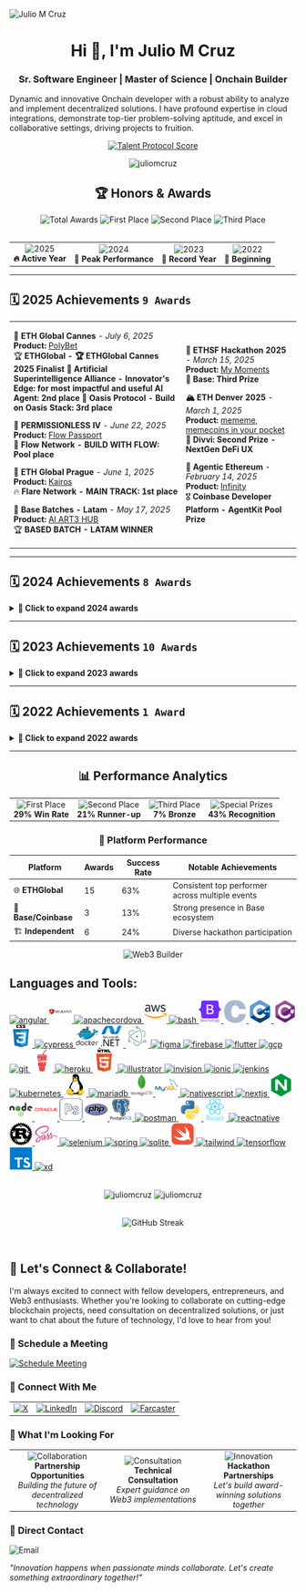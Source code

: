 <p dir="auto">
<img src="/assets/ETHWall.jpeg" alt="Julio M Cruz" style="max-width: 100%;">
</p>


<h1 align="center">Hi 👋, I'm Julio M Cruz</h1>
<h3 align="center">Sr. Software Engineer | Master of Science | Onchain Builder</h3>

<p>Dynamic and innovative Onchain developer with a robust ability to analyze and implement decentralized solutions. I have profound expertise in cloud integrations, demonstrate top-tier problem-solving aptitude, and excel in collaborative settings, driving projects to fruition.</p>

<div align="center" style="margin: 0.5rem 0;">
  <a href="https://app.talentprotocol.com/4e9db003-da84-466e-a951-c4c8973dfda9" target="_blank" rel="noopener noreferrer">
    <img src="https://talent-protocol-widget.codalabs.xyz/widget/0xc2564e41B7F5Cb66d2d99466450CfebcE9e8228f" alt="Talent Protocol Score" />
  </a>
</div>

<p align="center"> <img src="https://komarev.com/ghpvc/?username=juliomcruz&label=Profile%20views&color=0e75b6&style=flat" alt="juliomcruz" /> </p>

<h2 align="center">🏆 Honors & Awards</h2>

<div align="center">
  <img src="https://img.shields.io/badge/Total%20Awards-28-gold?style=for-the-badge&logo=trophy&logoColor=white" alt="Total Awards"/>
  <img src="https://img.shields.io/badge/First%20Place-8-brightgreen?style=for-the-badge&logo=medal&logoColor=white" alt="First Place"/>
  <img src="https://img.shields.io/badge/Second%20Place-6-blue?style=for-the-badge&logo=medal&logoColor=white" alt="Second Place"/>
  <img src="https://img.shields.io/badge/Third%20Place-2-orange?style=for-the-badge&logo=medal&logoColor=white" alt="Third Place"/>
</div>

<br/>

<div align="center">
  <table>
    <tr>
      <td align="center">
        <img src="https://img.shields.io/badge/2025-9%20Awards-ff6b6b?style=flat-square&logo=calendar" alt="2025"/>
        <br/>
        <strong>🔥 Active Year</strong>
      </td>
      <td align="center">
        <img src="https://img.shields.io/badge/2024-8%20Awards-4ecdc4?style=flat-square&logo=calendar" alt="2024"/>
        <br/>
        <strong>🚀 Peak Performance</strong>
      </td>
      <td align="center">
        <img src="https://img.shields.io/badge/2023-10%20Awards-45b7d1?style=flat-square&logo=calendar" alt="2023"/>
        <br/>
        <strong>🌟 Record Year</strong>
      </td>
      <td align="center">
        <img src="https://img.shields.io/badge/2022-1%20Award-96ceb4?style=flat-square&logo=calendar" alt="2022"/>
        <br/>
        <strong>🌱 Beginning</strong>
      </td>
    </tr>
  </table>
</div>

---

## 🗓️ **2025 Achievements** `9 Awards`

<table>
<tr>
<td width="60%">

**🌊 ETH Global Cannes** - *July 6, 2025*  
**Product:** [PolyBet](https://ethglobal.com/showcase/polybet-p884n)  
🏆 **ETHGlobal - 🏆 ETHGlobal Cannes 2025 Finalist**
🤖 **Artificial Superintelligence Alliance - Innovator's Edge: for most impactful and useful AI Agent: 2nd place**
🌴 **Oasis Protocol - Build on Oasis Stack: 3rd place**

**🔐 PERMISSIONLESS IV** - *June 22, 2025*  
**Product:** [Flow Passport](https://github.com/SilviaMogasEth/Permissionless-RWAFLOW)  
💎 **Flow Network - BUILD WITH FLOW: Pool place**

**🏰 ETH Global Prague** - *June 1, 2025*  
**Product:** [Kairos](https://ethglobal.com/showcase/kairos-75wyr)  
🔥 **Flare Network - MAIN TRACK: 1st place**

**🎨 Base Batches - Latam** - *May 17, 2025*  
**Product:** [AI ART3 HUB](https://devfolio.co/projects/nounish-agent-ai-para-artistas-que-quieren-entrar-a-web-sin-friccion-4dc4)  
🏆 **BASED BATCH - LATAM WINNER**

</td>
<td width="40%">

**🌉 ETHSF Hackathon 2025** - *March 15, 2025*  
**Product:** [My Moments](https://devfolio.co/projects/moments-7202)  
🥉 **Base: Third Prize**

**🏔️ ETH Denver 2025** - *March 1, 2025*  
**Product:** [mememe, memecoins in your pocket](https://devfolio.co/projects/mememe-memecoins-in-your-pocket-71e7)  
🥈 **Divvi: Second Prize - NextGen DeFi UX**

**🤖 Agentic Ethereum** - *February 14, 2025*  
**Product:** [Infinity](https://ethglobal.com/)  
🎖️ **Coinbase Developer Platform - AgentKit Pool Prize**

</td>
</tr>
</table>

---

## 🗓️ **2024 Achievements** `8 Awards`

<details>
<summary><strong>🔽 Click to expand 2024 awards</strong></summary>

<table>
<tr>
<td width="50%">

**🌴 ETH Global Bangkok** - *November 17, 2024*  
**Product:** [FlashFi](https://ethglobal.com/showcase/flashfi-g27p4)  
🥈 **Celo - Best Open-Source Tool Built on Celo L2: 2nd place**  
🥈 **LayerZero - Best Omnichain Solution: 2nd place**  
🏆 **Rootstock - Best DeFi dApp on Rootstock**  
🎖️ **Blockscout - Blockscout Explorer Big Pool Prize**

**🌎 Base Around The World - Latin America** - *October 30, 2024*  
**Product:** [CrediTalent](https://devfolio.co/projects/credittalent-42f6)  
🏆 **BASED LATAM WINNER**

**🌉 ETH Global San Francisco** - *October 20, 2024*  
**Product:** [Aurum](https://ethglobal.com/showcase/aurum-7ry36)  
🥇 **Chronicle Protocol - Best Integration: 1st place**  
🏆 **Unlimit - Crypto Checkouts**

**🔐 Permissionless III** - *October 10, 2024*  
**Product:** [M5pire](https://app.buidlbox.io/projects/m5pire?path=projects%2Fm5pire)  
🏆 **Rootstock - Build an EVM dApp on Bitcoin using Rootstock**

</td>
<td width="50%">

**⚡ Superhack 2024** - *August 16, 2024*  
**Product:** [XocPay](https://ethglobal.com/showcase/xocpay-uji2b)  
🎖️ **Worldcoin - Pool Prize**

**🏛️ ETH Global Brussels** - *July 14, 2024*  
**Product:** [n/acc](https://ethglobal.com/showcase/n-acc-fa1kp)  
🥇 **Chronicle Protocol - DeFi Track: First Place**  
🏆 **Polygon - Best ZK dApp**

**🇬🇧 ETH Global London** - *March 17, 2024*  
**Product:** [Zycket](https://ethglobal.com/showcase/zycket-hxc9f)  
🎖️ **Chiliz - Pool Prize**  
🎖️ **Arbitrum - Qualifying Arbitrum**

**👨‍👩‍👧‍👦 LFGHO** - *January 24, 2024*  
**Product:** [Streamline](https://ethglobal.com/showcase/streamline-40r8i)  
🎖️ **Family - Pool Prize**

</td>
</tr>
</table>

</details>

---

## 🗓️ **2023 Achievements** `10 Awards`

<details>
<summary><strong>🔽 Click to expand 2023 awards</strong></summary>

<table>
<tr>
<td width="50%">

**🐂 Algorand Build-a-Bull Hackathon** - *November 19, 2023*  
**Product:** [LuxFlo](https://dorahacks.io/buidl/8021)  
🏅 **Consumer Track - Top 5**

**🌴 ETH Miami** - *October 29, 2023*  
**Product:** [HobbyFlo](https://dorahacks.io/buidl/7822)  
🥇 **Propy - 1st Place - Real World Assets**  
🥈 **Celo - 2nd Place - ReFi Track**

**🌐 ETHOnline 2023** - *October 27, 2023*  
**Product:** [Kindred Protocol](https://ethglobal.com/showcase/kindred-0khmr)  
🏆 **Scroll - Best Use**  
🎖️ **Scroll - Pool Prize**

**🗽 ETHGlobal New York** - *September 24, 2023*  
**Product:** [TeachAI](https://ethglobal.com/showcase/teachai-pkr1z)  
🏆 **Cartesi - Best MVP**  
🏆 **The Graph - Best New Subgraph/Substream**

**🏙️ ETH Chicago Hackathon** - *September 17, 2023*  
**Product:** [ChiCare](https://taikai.network/ethchicago/hackathons/ETHChicagoHackathon2023/projects/clmnjpnvf058ktn016yi81dha/idea)  
🏆 **ETHChi for Good**  
🏆 **API3**

</td>
<td width="50%">

**⚡ Super Hack** - *August 13, 2023*  
**Product:** [Passport Global](https://ethglobal.com/showcase/passportglobal-jptoi)  
🎖️ **Mode - Prize Pool**

**💧 ETHGlobal Waterloo** - *June 25, 2023*  
**Product:** [User Proof Membership](https://ethglobal.com/showcase/user-proof-membership-jvwx3)  
🏆 **Sismo - Best Technical WOW Factor**  
🎖️ **Polygon - Pool Prize**

**🌴 Miami Buildhaton** - *April 2, 2023*  
**Product:** [ETHMiami.xyz](https://devpost.com/software/ethmiami-xyz-ov0icb)  
🏆 **OWL Protocol Bounties**

</td>
</tr>
</table>

</details>

---

## 🗓️ **2022 Achievements** `1 Award`

<details>
<summary><strong>🔽 Click to expand 2022 awards</strong></summary>

**🔥 Hack FEVM** - *November 26, 2022*  
**Product:** [CredLancer](https://ethglobal.com/showcase/credlancer-credentialed-freelancer-protocol-znzpf)  
🏅 **HackFEVM Finalist**

</details>

---

<div align="center">

## 📊 **Performance Analytics**

<table>
<tr>
<td align="center">
<img src="https://img.shields.io/badge/🥇%20First%20Place-8%20Awards-gold?style=for-the-badge" alt="First Place"/>
<br/>
<strong>29% Win Rate</strong>
</td>
<td align="center">
<img src="https://img.shields.io/badge/🥈%20Second%20Place-6%20Awards-silver?style=for-the-badge" alt="Second Place"/>
<br/>
<strong>21% Runner-up</strong>
</td>
<td align="center">
<img src="https://img.shields.io/badge/🥉%20Third%20Place-2%20Awards-cd7f32?style=for-the-badge" alt="Third Place"/>
<br/>
<strong>7% Bronze</strong>
</td>
<td align="center">
<img src="https://img.shields.io/badge/🎖️%20Special%20Prizes-12%20Awards-purple?style=for-the-badge" alt="Special Prizes"/>
<br/>
<strong>43% Recognition</strong>
</td>
</tr>
</table>

### 🌟 **Platform Performance**

| Platform | Awards | Success Rate | Notable Achievements |
|----------|--------|--------------|---------------------|
| 🌐 **ETHGlobal** | 15 | 63% | Consistent top performer across multiple events |
| 🔵 **Base/Coinbase** | 3 | 13% | Strong presence in Base ecosystem |
| 🏗️ **Independent** | 6 | 24% | Diverse hackathon participation |

<img src="https://img.shields.io/badge/Building%20the%20future%20of%20Web3-one%20hackathon%20at%20a%20time-blueviolet?style=for-the-badge&logo=ethereum&logoColor=white" alt="Web3 Builder"/>

</div>

<h2 align="left">Languages and Tools:</h2>

<p align="left"> <a href="https://angular.io" target="_blank" rel="noreferrer"> <img src="https://angular.io/assets/images/logos/angular/angular.svg" alt="angular" width="40" height="40"/> </a> <a href="https://angular.io" target="_blank" rel="noreferrer"> <img src="https://raw.githubusercontent.com/devicons/devicon/master/icons/angularjs/angularjs-original-wordmark.svg" alt="angularjs" width="40" height="40"/> </a> <a href="https://cordova.apache.org/" target="_blank" rel="noreferrer"> <img src="https://www.vectorlogo.zone/logos/apache_cordova/apache_cordova-icon.svg" alt="apachecordova" width="40" height="40"/> </a> <a href="https://aws.amazon.com" target="_blank" rel="noreferrer"> <img src="https://raw.githubusercontent.com/devicons/devicon/master/icons/amazonwebservices/amazonwebservices-original-wordmark.svg" alt="aws" width="40" height="40"/> </a> <a href="https://www.gnu.org/software/bash/" target="_blank" rel="noreferrer"> <img src="https://www.vectorlogo.zone/logos/gnu_bash/gnu_bash-icon.svg" alt="bash" width="40" height="40"/> </a> <a href="https://getbootstrap.com" target="_blank" rel="noreferrer"> <img src="https://raw.githubusercontent.com/devicons/devicon/master/icons/bootstrap/bootstrap-plain-wordmark.svg" alt="bootstrap" width="40" height="40"/> </a> <a href="https://www.cprogramming.com/" target="_blank" rel="noreferrer"> <img src="https://raw.githubusercontent.com/devicons/devicon/master/icons/c/c-original.svg" alt="c" width="40" height="40"/> </a> <a href="https://www.w3schools.com/cpp/" target="_blank" rel="noreferrer"> <img src="https://raw.githubusercontent.com/devicons/devicon/master/icons/cplusplus/cplusplus-original.svg" alt="cplusplus" width="40" height="40"/> </a> <a href="https://www.w3schools.com/cs/" target="_blank" rel="noreferrer"> <img src="https://raw.githubusercontent.com/devicons/devicon/master/icons/csharp/csharp-original.svg" alt="csharp" width="40" height="40"/> </a> <a href="https://www.w3schools.com/css/" target="_blank" rel="noreferrer"> <img src="https://raw.githubusercontent.com/devicons/devicon/master/icons/css3/css3-original-wordmark.svg" alt="css3" width="40" height="40"/> </a> <a href="https://www.cypress.io" target="_blank" rel="noreferrer"> <img src="https://raw.githubusercontent.com/simple-icons/simple-icons/6e46ec1fc23b60c8fd0d2f2ff46db82e16dbd75f/icons/cypress.svg" alt="cypress" width="40" height="40"/> </a> <a href="https://www.docker.com/" target="_blank" rel="noreferrer"> <img src="https://raw.githubusercontent.com/devicons/devicon/master/icons/docker/docker-original-wordmark.svg" alt="docker" width="40" height="40"/> </a> <a href="https://dotnet.microsoft.com/" target="_blank" rel="noreferrer"> <img src="https://raw.githubusercontent.com/devicons/devicon/master/icons/dot-net/dot-net-original-wordmark.svg" alt="dotnet" width="40" height="40"/> </a> <a href="https://www.electronjs.org" target="_blank" rel="noreferrer"> <img src="https://raw.githubusercontent.com/devicons/devicon/master/icons/electron/electron-original.svg" alt="electron" width="40" height="40"/> </a> <a href="https://www.figma.com/" target="_blank" rel="noreferrer"> <img src="https://www.vectorlogo.zone/logos/figma/figma-icon.svg" alt="figma" width="40" height="40"/> </a> <a href="https://firebase.google.com/" target="_blank" rel="noreferrer"> <img src="https://www.vectorlogo.zone/logos/firebase/firebase-icon.svg" alt="firebase" width="40" height="40"/> </a> <a href="https://flutter.dev" target="_blank" rel="noreferrer"> <img src="https://www.vectorlogo.zone/logos/flutterio/flutterio-icon.svg" alt="flutter" width="40" height="40"/> </a> <a href="https://cloud.google.com" target="_blank" rel="noreferrer"> <img src="https://www.vectorlogo.zone/logos/google_cloud/google_cloud-icon.svg" alt="gcp" width="40" height="40"/> </a> <a href="https://git-scm.com/" target="_blank" rel="noreferrer"> <img src="https://www.vectorlogo.zone/logos/git-scm/git-scm-icon.svg" alt="git" width="40" height="40"/> </a> <a href="https://gulpjs.com" target="_blank" rel="noreferrer"> <img src="https://raw.githubusercontent.com/devicons/devicon/master/icons/gulp/gulp-plain.svg" alt="gulp" width="40" height="40"/> </a> <a href="https://heroku.com" target="_blank" rel="noreferrer"> <img src="https://www.vectorlogo.zone/logos/heroku/heroku-icon.svg" alt="heroku" width="40" height="40"/> </a> <a href="https://www.w3.org/html/" target="_blank" rel="noreferrer"> <img src="https://raw.githubusercontent.com/devicons/devicon/master/icons/html5/html5-original-wordmark.svg" alt="html5" width="40" height="40"/> </a> <a href="https://www.adobe.com/in/products/illustrator.html" target="_blank" rel="noreferrer"> <img src="https://www.vectorlogo.zone/logos/adobe_illustrator/adobe_illustrator-icon.svg" alt="illustrator" width="40" height="40"/> </a> <a href="https://www.invisionapp.com/" target="_blank" rel="noreferrer"> <img src="https://www.vectorlogo.zone/logos/invisionapp/invisionapp-icon.svg" alt="invision" width="40" height="40"/> </a> <a href="https://ionicframework.com" target="_blank" rel="noreferrer"> <img src="https://upload.wikimedia.org/wikipedia/commons/d/d1/Ionic_Logo.svg" alt="ionic" width="40" height="40"/> </a> <a href="https://www.jenkins.io" target="_blank" rel="noreferrer"> <img src="https://www.vectorlogo.zone/logos/jenkins/jenkins-icon.svg" alt="jenkins" width="40" height="40"/> </a> <a href="https://kubernetes.io" target="_blank" rel="noreferrer"> <img src="https://www.vectorlogo.zone/logos/kubernetes/kubernetes-icon.svg" alt="kubernetes" width="40" height="40"/> </a> <a href="https://www.linux.org/" target="_blank" rel="noreferrer"> <img src="https://raw.githubusercontent.com/devicons/devicon/master/icons/linux/linux-original.svg" alt="linux" width="40" height="40"/> </a> <a href="https://mariadb.org/" target="_blank" rel="noreferrer"> <img src="https://www.vectorlogo.zone/logos/mariadb/mariadb-icon.svg" alt="mariadb" width="40" height="40"/> </a> <a href="https://www.mongodb.com/" target="_blank" rel="noreferrer"> <img src="https://raw.githubusercontent.com/devicons/devicon/master/icons/mongodb/mongodb-original-wordmark.svg" alt="mongodb" width="40" height="40"/> </a> <a href="https://www.mysql.com/" target="_blank" rel="noreferrer"> <img src="https://raw.githubusercontent.com/devicons/devicon/master/icons/mysql/mysql-original-wordmark.svg" alt="mysql" width="40" height="40"/> </a> <a href="https://nativescript.org/" target="_blank" rel="noreferrer"> <img src="https://raw.githubusercontent.com/detain/svg-logos/780f25886640cef088af994181646db2f6b1a3f8/svg/nativescript.svg" alt="nativescript" width="40" height="40"/> </a> <a href="https://nextjs.org/" target="_blank" rel="noreferrer"> <img src="https://cdn.worldvectorlogo.com/logos/nextjs-2.svg" alt="nextjs" width="40" height="40"/> </a> <a href="https://www.nginx.com" target="_blank" rel="noreferrer"> <img src="https://raw.githubusercontent.com/devicons/devicon/master/icons/nginx/nginx-original.svg" alt="nginx" width="40" height="40"/> </a> <a href="https://nodejs.org" target="_blank" rel="noreferrer"> <img src="https://raw.githubusercontent.com/devicons/devicon/master/icons/nodejs/nodejs-original-wordmark.svg" alt="nodejs" width="40" height="40"/> </a> <a href="https://www.oracle.com/" target="_blank" rel="noreferrer"> <img src="https://raw.githubusercontent.com/devicons/devicon/master/icons/oracle/oracle-original.svg" alt="oracle" width="40" height="40"/> </a> <a href="https://www.photoshop.com/en" target="_blank" rel="noreferrer"> <img src="https://raw.githubusercontent.com/devicons/devicon/master/icons/photoshop/photoshop-line.svg" alt="photoshop" width="40" height="40"/> </a> <a href="https://www.php.net" target="_blank" rel="noreferrer"> <img src="https://raw.githubusercontent.com/devicons/devicon/master/icons/php/php-original.svg" alt="php" width="40" height="40"/> </a> <a href="https://www.postgresql.org" target="_blank" rel="noreferrer"> <img src="https://raw.githubusercontent.com/devicons/devicon/master/icons/postgresql/postgresql-original-wordmark.svg" alt="postgresql" width="40" height="40"/> </a> <a href="https://postman.com" target="_blank" rel="noreferrer"> <img src="https://www.vectorlogo.zone/logos/getpostman/getpostman-icon.svg" alt="postman" width="40" height="40"/> </a> <a href="https://www.python.org" target="_blank" rel="noreferrer"> <img src="https://raw.githubusercontent.com/devicons/devicon/master/icons/python/python-original.svg" alt="python" width="40" height="40"/> </a> <a href="https://reactjs.org/" target="_blank" rel="noreferrer"> <img src="https://raw.githubusercontent.com/devicons/devicon/master/icons/react/react-original-wordmark.svg" alt="react" width="40" height="40"/> </a> <a href="https://reactnative.dev/" target="_blank" rel="noreferrer"> <img src="https://reactnative.dev/img/header_logo.svg" alt="reactnative" width="40" height="40"/> </a> <a href="https://www.rust-lang.org" target="_blank" rel="noreferrer"> <img src="https://raw.githubusercontent.com/devicons/devicon/master/icons/rust/rust-plain.svg" alt="rust" width="40" height="40"/> </a> <a href="https://sass-lang.com" target="_blank" rel="noreferrer"> <img src="https://raw.githubusercontent.com/devicons/devicon/master/icons/sass/sass-original.svg" alt="sass" width="40" height="40"/> </a> <a href="https://www.selenium.dev" target="_blank" rel="noreferrer"> <img src="https://raw.githubusercontent.com/detain/svg-logos/780f25886640cef088af994181646db2f6b1a3f8/svg/selenium-logo.svg" alt="selenium" width="40" height="40"/> </a> <a href="https://spring.io/" target="_blank" rel="noreferrer"> <img src="https://www.vectorlogo.zone/logos/springio/springio-icon.svg" alt="spring" width="40" height="40"/> </a> <a href="https://www.sqlite.org/" target="_blank" rel="noreferrer"> <img src="https://www.vectorlogo.zone/logos/sqlite/sqlite-icon.svg" alt="sqlite" width="40" height="40"/> </a> <a href="https://developer.apple.com/swift/" target="_blank" rel="noreferrer"> <img src="https://raw.githubusercontent.com/devicons/devicon/master/icons/swift/swift-original.svg" alt="swift" width="40" height="40"/> </a> <a href="https://tailwindcss.com/" target="_blank" rel="noreferrer"> <img src="https://www.vectorlogo.zone/logos/tailwindcss/tailwindcss-icon.svg" alt="tailwind" width="40" height="40"/> </a> <a href="https://www.tensorflow.org" target="_blank" rel="noreferrer"> <img src="https://www.vectorlogo.zone/logos/tensorflow/tensorflow-icon.svg" alt="tensorflow" width="40" height="40"/> </a> <a href="https://www.typescriptlang.org/" target="_blank" rel="noreferrer"> <img src="https://raw.githubusercontent.com/devicons/devicon/master/icons/typescript/typescript-original.svg" alt="typescript" width="40" height="40"/> </a> <a href="https://www.adobe.com/products/xd.html" target="_blank" rel="noreferrer"> <img src="https://cdn.worldvectorlogo.com/logos/adobe-xd.svg" alt="xd" width="40" height="40"/> </a> </p>

<div align="center" style="margin: 2rem 0;">
  <img src="https://github-readme-stats.vercel.app/api/top-langs?username=juliomcruz&show_icons=true&locale=en&layout=compact" alt="juliomcruz" />
  <img src="https://github-readme-stats.vercel.app/api?username=juliomcruz&show_icons=true&locale=en" alt="juliomcruz" />
</div>

<div align="center">
  
![GitHub Streak](https://nirzak-streak-stats.vercel.app/?user=JulioMCruz)
  
</div>

<br />

## 🤝 Let's Connect & Collaborate!

<p>I'm always excited to connect with fellow developers, entrepreneurs, and Web3 enthusiasts. Whether you're looking to collaborate on cutting-edge blockchain projects, need consultation on decentralized solutions, or just want to chat about the future of technology, I'd love to hear from you!</p>

### 📅 Schedule a Meeting
<a href="https://calendly.com/JulioMCruz" target="_blank">
  <img src="https://img.shields.io/badge/📅%20Schedule%20Meeting-Calendly-blue?style=for-the-badge&logo=calendly&logoColor=white" alt="Schedule Meeting"/>
</a>

### 🤝 Connect With Me

<table align="center">
<tr>
<td align="center">
<a href="https://twitter.com/juliomcruz" target="_blank">
<img src="https://img.shields.io/badge/X-000000?style=for-the-badge&logo=x&logoColor=white" alt="X"/>
</a>
</td>
<td align="center">
<a href="https://linkedin.com/in/juliomcruz" target="_blank">
<img src="https://img.shields.io/badge/LinkedIn-0077B5?style=for-the-badge&logo=linkedin&logoColor=white" alt="LinkedIn"/>
</a>
</td>
<td align="center">
<a href="https://discord.gg/JulioMCruz" target="_blank">
<img src="https://img.shields.io/badge/Discord-7289DA?style=for-the-badge&logo=discord&logoColor=white" alt="Discord"/>
</a>
</td>
<td align="center">
<a href="https://farcaster.xyz/Juliomcruz" target="_blank">
<img src="https://img.shields.io/badge/Farcaster-8A63D2?style=for-the-badge&logo=farcaster&logoColor=white" alt="Farcaster"/>
</a>
</td>
</tr>
</table>

<!-- <a href="https://twitter.com/juliomcruz" target="_blank">
<img src="https://img.shields.io/twitter/follow/juliomcruz?logo=x&style=for-the-badge&color=000000&label=Follow%20on%20X" alt="X Follow"/>
</a>

<a href="https://farcaster.xyz/Juliomcruz" target="_blank">
<img src="https://img.shields.io/badge/Follow%20on%20Farcaster-8A63D2?style=for-the-badge&logo=farcaster&logoColor=white" alt="Follow on Farcaster"/>
</a> -->

### 💼 What I'm Looking For

<table align="center">
<tr>
<td align="center" width="33%">
<img src="https://img.shields.io/badge/🤝%20Collaboration-Web3%20Projects-success?style=flat-square" alt="Collaboration"/>
<br/>
<strong>Partnership Opportunities</strong>
<br/>
<em>Building the future of decentralized technology</em>
</td>
<td align="center" width="33%">
<img src="https://img.shields.io/badge/💡%20Consultation-Blockchain%20Solutions-info?style=flat-square" alt="Consultation"/>
<br/>
<strong>Technical Consultation</strong>
<br/>
<em>Expert guidance on Web3 implementations</em>
</td>
<td align="center" width="33%">
<img src="https://img.shields.io/badge/🚀%20Innovation-Hackathons%20&%20Events-warning?style=flat-square" alt="Innovation"/>
<br/>
<strong>Hackathon Partnerships</strong>
<br/>
<em>Let's build award-winning solutions together</em>
</td>
</tr>
</table>

### 📧 Direct Contact

<p>
<img src="https://img.shields.io/badge/Email-julio.cruz@eb--ms.net-red?style=for-the-badge&logo=gmail&logoColor=white" alt="Email"/>
</p>

<p><em>"Innovation happens when passionate minds collaborate. Let's create something extraordinary together!"</em></p>

</div>


